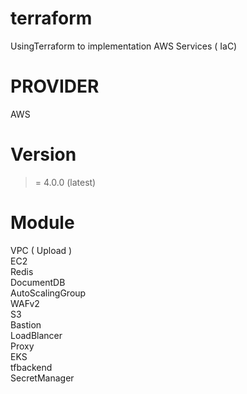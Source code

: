 # terraform
UsingTerraform to implementation AWS Services ( IaC)

# PROVIDER 
AWS

# Version 
>= 4.0.0 (latest)

# Module 
VPC ( Upload )
<br>EC2
<br>Redis 
<br>DocumentDB
<br>AutoScalingGroup
<br>WAFv2
<br>S3
<br>Bastion
<br>LoadBlancer
<br>Proxy
<br>EKS
<br>tfbackend
<br>SecretManager
